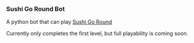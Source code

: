### Sushi Go Round Bot

A python bot that can play [Sushi Go Round](http://www.miniclip.com/games/sushi-go-round/en/#t-sd)

Currently only completes the first level, but full playability is coming soon.
